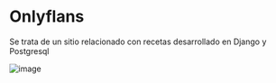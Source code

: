 # Onlyflans

Se trata de un sitio relacionado con recetas desarrollado en Django y Postgresql


![image](https://user-images.githubusercontent.com/55920809/181392821-e53b1741-4e83-40de-a0b2-9eb61b36f9fa.png)
